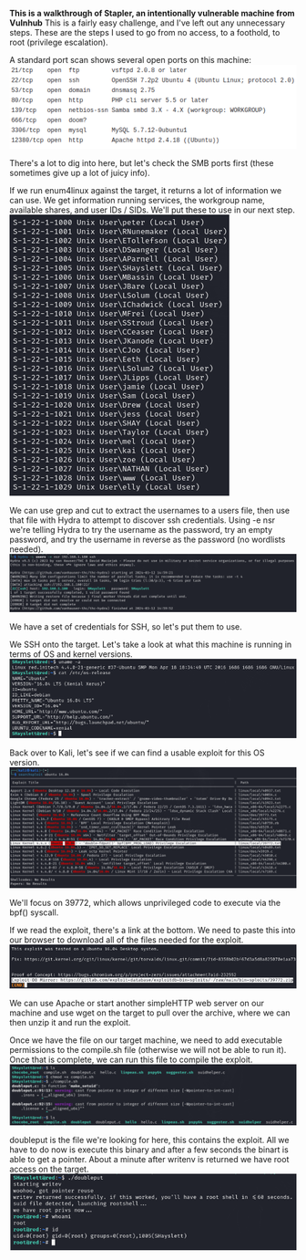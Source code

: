 <b>This is a walkthrough of Stapler, an intentionally vulnerable machine from Vulnhub</b>
This is a fairly easy challenge, and I've left out any unnecessary steps. These are the steps I used to go from no access, to a foothold, to root (privilege escalation).

A standard port scan shows several open ports on this machine:
![Open Ports](images/ports.png)

There's a lot to dig into here, but let's check the SMB ports first (these sometimes give up a lot of juicy info).

If we run enum4linux against the target, it returns a lot of information we can use.
We get information running services, the workgroup name, available shares, and user IDs / SIDs. We'll put these to use in our next step.<br>
![SMB Enumeration](images/enum4l.png)

We can use grep and cut to extract the usernames to a users file, then use that file with Hydra to attempt to discover ssh credentials. Using -e nsr we're telling Hydra to try the username as the password, try an empty password, and try the username in reverse as the password (no wordlists needed).
![SSH PW Crack](images/hydra.png)

We have a set of credentials for SSH, so let's put them to use.

We SSH onto the target. Let's take a look at what this machine is running in terms of OS and kernel versions.
![OS and Kernel Info](images/osinfo.png)

Back over to Kali, let's see if we can find a usable exploit for this OS version.
![Searchsploit](images/searchsploit.png)

We'll focus on 39772, which allows unprivileged code to execute via the bpf() syscall.

If we read the exploit, there's a link at the bottom. We need to paste this into our browser to download all of the files needed for the exploit.
![Exploit Link](images/exploitlink.png)

We can use Apache or start another simpleHTTP web server on our machine and use wget on the target to pull over the archive, where we can then unzip it and run the exploit.

Once we have the file on our target machine, we need to add executable permissions to the compile.sh file (otherwise we will not be able to run it). Once that is complete, we can run this file to compile the exploit.
![Compile](images/compile.png)

doubleput is the file we're looking for here, this contains the exploit. All we have to do now is execute this binary and after a few seconds the binart is able to get a pointer. About a minute after writenv is returned we have root access on the target.
![Privilege Escalation](images/exploit.png)
